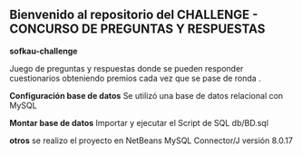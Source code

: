 ## Bienvenido al repositorio del CHALLENGE - CONCURSO DE PREGUNTAS Y RESPUESTAS
**sofkau-challenge**

Juego de preguntas y respuestas donde  se pueden responder cuestionarios  obteniendo premios cada vez que se pase de ronda . 

**Configuración base de datos**
Se utilizó una base de datos relacional con MySQL

**Montar base de datos**
Importar y ejecutar el Script de SQL db/BD.sql

**otros**
se realizo el proyecto en NetBeans
MySQL Connector/J versión 8.0.17 

